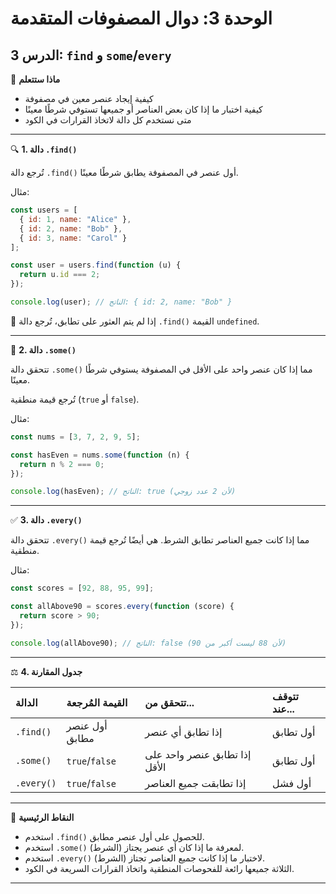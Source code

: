 # الوحدة 3: دوال المصفوفات المتقدمة

## الدرس 3: `find` و `some`/`every`


🧠 **ماذا ستتعلم**
*	كيفية إيجاد عنصر معين في مصفوفة
*	كيفية اختبار ما إذا كان بعض العناصر أو جميعها تستوفي شرطًا معينًا
*	متى نستخدم كل دالة لاتخاذ القرارات في الكود

---

🔍 **1. دالة `.find()`**

تُرجع دالة `.find()` أول عنصر في المصفوفة يطابق شرطًا معينًا.

مثال:
```javascript
const users = [
  { id: 1, name: "Alice" },
  { id: 2, name: "Bob" },
  { id: 3, name: "Carol" }
];

const user = users.find(function (u) {
  return u.id === 2;
});

console.log(user); // الناتج: { id: 2, name: "Bob" }
```

🧠 إذا لم يتم العثور على تطابق، تُرجع دالة `.find()` القيمة `undefined`.

---

🤔 **2. دالة `.some()`**

تتحقق دالة `.some()` مما إذا كان عنصر واحد على الأقل في المصفوفة يستوفي شرطًا معينًا.

تُرجع قيمة منطقية (`true` أو `false`).

مثال:
```javascript
const nums = [3, 7, 2, 9, 5];

const hasEven = nums.some(function (n) {
  return n % 2 === 0;
});

console.log(hasEven); // الناتج: true (لأن 2 عدد زوجي)
```

---

✅ **3. دالة `.every()`**

تتحقق دالة `.every()` مما إذا كانت جميع العناصر تطابق الشرط.
هي أيضًا تُرجع قيمة منطقية.

مثال:
```javascript
const scores = [92, 88, 95, 99];

const allAbove90 = scores.every(function (score) {
  return score > 90;
});

console.log(allAbove90); // الناتج: false (لأن 88 ليست أكبر من 90)
```

---

⚖️ **4. جدول المقارنة**

| الدالة    | القيمة المُرجعة              | تتحقق من...               | تتوقف عند...    |
| :------- | :-------------------------- | :----------------------- | :-------------- |
| `.find()`  | أول عنصر مطابق             | إذا تطابق أي عنصر        | أول تطابق     |
| `.some()`  | `true`/`false`                | إذا تطابق عنصر واحد على الأقل | أول تطابق     |
| `.every()` | `true`/`false`                | إذا تطابقت جميع العناصر   | أول فشل       |


---

🧠 **النقاط الرئيسية**
*	استخدم `.find()` للحصول على أول عنصر مطابق.
*	استخدم `.some()` لمعرفة ما إذا كان أي عنصر يجتاز (الشرط).
*	استخدم `.every()` لاختبار ما إذا كانت جميع العناصر تجتاز (الشرط).
*	الثلاثة جميعها رائعة للفحوصات المنطقية واتخاذ القرارات السريعة في الكود.

---